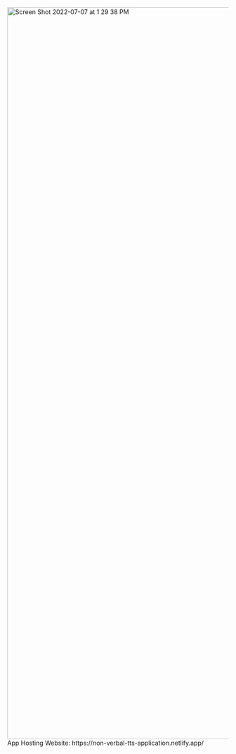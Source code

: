 <img width="1665" alt="Screen Shot 2022-07-07 at 1 29 38 PM" src="https://user-images.githubusercontent.com/62625277/177865912-3999c5e7-b98f-4644-8350-1809a34f3f1b.png">
App Hosting Website: https://non-verbal-tts-application.netlify.app/
